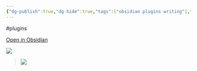 ```yaml
---
{"dg-publish":true,"dg-hide":true,"tags":["obsidian plugins writing"],"permalink":"/du-an/obsidian/typewriter-scroll/","hide":true,"dgPassFrontmatter":true}
---
```


#plugins 

[Open in Obsidian](https://obsidian.md/plugins?id=cm-typewriter-scroll-obsidian)

![](https://i.imgur.com/S7fzf05.gif)

> ![](https://i.imgur.com/uLJdiAj.png)
